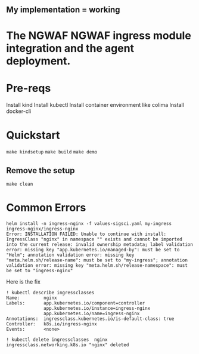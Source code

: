 ## My implementation = working


# The NGWAF NGWAF ingress module integration and the agent deployment.

# Pre-reqs

Install kind
Install kubectl
Install container environment like colima
Install docker-cli


# Quickstart
`make kindsetup`
`make build`
`make demo`

## Remove the setup
`make clean`

# Common Errors
```
helm install -n ingress-nginx -f values-sigsci.yaml my-ingress ingress-nginx/ingress-nginx
Error: INSTALLATION FAILED: Unable to continue with install: IngressClass "nginx" in namespace "" exists and cannot be imported into the current release: invalid ownership metadata; label validation error: missing key "app.kubernetes.io/managed-by": must be set to "Helm"; annotation validation error: missing key "meta.helm.sh/release-name": must be set to "my-ingress"; annotation validation error: missing key "meta.helm.sh/release-namespace": must be set to "ingress-nginx"
```
Here is the fix
```
! kubectl describe ingressclasses
Name:         nginx
Labels:       app.kubernetes.io/component=controller
              app.kubernetes.io/instance=ingress-nginx
              app.kubernetes.io/name=ingress-nginx
Annotations:  ingressclass.kubernetes.io/is-default-class: true
Controller:   k8s.io/ingress-nginx
Events:       <none>
```
```
! kubectl delete ingressclasses  nginx
ingressclass.networking.k8s.io "nginx" deleted
```
